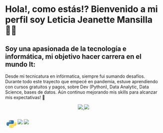 # Hola!, como estás!? Bienvenido a mi perfil soy Leticia Jeanette Mansilla 👩‍💻

## Soy una apasionada de la tecnología e informática, mi objetivo hacer carrera en el mundo It: 
Desde mi tecnicatura en infórmatica, siempre fui sumando desafíos. Durante todo este trayecto que empecé en pandemia, estuve aprendiendo con cursos gratuitos y pagos, sobre Dev (Python), Data Analytic, Data Science, bases de datos. Aún continuo mejorando mis skills para alcanzar mis expectativas! 🚀

<div align="center">
  <a href="https://github.com/Jeanette22">
  <img height="150em" src="https://github-readme-stats.vercel.app/api?username=Jeanette22&show_icons=true&theme=dark&include_all_commits=true&count_private=true"/>
  <img height="150em" src="https://github-readme-stats.vercel.app/api/top-langs/?username=Jeanette22&layout=compact&langs_count=7&theme=dark"/>
</div>

##


<div align="center">
  <img align="left" alt="Rafa-Python" height="30" width="40" src="https://raw.githubusercontent.com/devicons/devicon/master/icons/python/python-original.svg"                                                                         
</div> 
  

  
  
 ##
 ##
 ##
  
</div> 
 <a href = "mailto:leticiajmansilla@gmail.com"><img src="https://img.shields.io/badge/-Gmail-%23333?style=for-the-badge&logo=gmail&logoColor=white" target="_blank"></a>
 <a href = "LinkedIn"><img src = "https://img.shields.io/badge/LinkedIn-0077B5?style=for-the-badge&logo=linkedin&logoColor=white" target="_blank"></a>
 </div>
